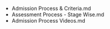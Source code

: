 - Admission Process & Criteria.md
- Assessment Process - Stage Wise.md
- Admission Process Videos.md
